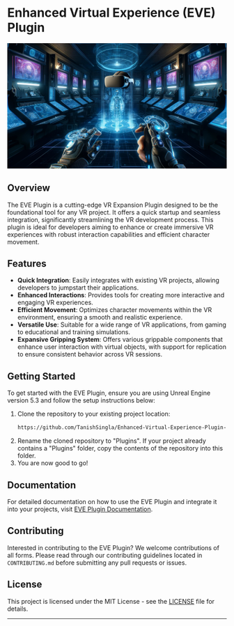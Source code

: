 # Enhanced Virtual Experience (EVE) Plugin

![Enhanced Virtual Experience](Preview.jpg)

## Overview
The EVE Plugin is a cutting-edge VR Expansion Plugin designed to be the foundational tool for any VR project. It offers a quick startup and seamless integration, significantly streamlining the VR development process. This plugin is ideal for developers aiming to enhance or create immersive VR experiences with robust interaction capabilities and efficient character movement.

## Features
- **Quick Integration**: Easily integrates with existing VR projects, allowing developers to jumpstart their applications.
- **Enhanced Interactions**: Provides tools for creating more interactive and engaging VR experiences.
- **Efficient Movement**: Optimizes character movements within the VR environment, ensuring a smooth and realistic experience.
- **Versatile Use**: Suitable for a wide range of VR applications, from gaming to educational and training simulations.
- **Expansive Gripping System**: Offers various grippable components that enhance user interaction with virtual objects, with support for replication to ensure consistent behavior across VR sessions.

## Getting Started
To get started with the EVE Plugin, ensure you are using Unreal Engine version 5.3 and follow the setup instructions below:

1. Clone the repository to your existing project location:
   ```bash
   https://github.com/TanishSingla/Enhanced-Virtual-Experience-Plugin-EVE-.git
   ```
2. Rename the cloned repository to "Plugins". If your project already contains a "Plugins" folder, copy the contents of the repository into this folder.
3. You are now good to go!

## Documentation
For detailed documentation on how to use the EVE Plugin and integrate it into your projects, visit [EVE Plugin Documentation](https://docs.google.com/document/d/1YUKypYo-mNWKONceBwLo9VeZOQVTERbOSpwB3DJOyus/edit?usp=sharing).

## Contributing
Interested in contributing to the EVE Plugin? We welcome contributions of all forms. Please read through our contributing guidelines located in `CONTRIBUTING.md` before submitting any pull requests or issues.

## License
This project is licensed under the MIT License - see the [LICENSE](LICENSE.md) file for details.

---
